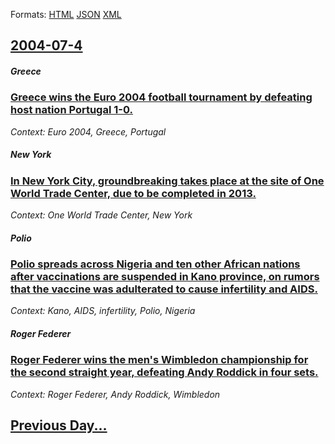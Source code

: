 
Formats: [HTML](2004/07/4/index.html)  [JSON](2004/07/4/index.json)  [XML](2004/07/4/index.xml)  

## [2004-07-4](/news/2004/07/4/index.md)

##### Greece
### [ Greece wins the Euro 2004 football tournament by defeating host nation Portugal 1-0. ](/news/2004/07/4/greece-wins-the-euro-2004-football-tournament-by-defeating-host-nation-portugal-1a0.md)
_Context: Euro 2004, Greece, Portugal_

##### New York
### [ In New York City, groundbreaking takes place at the site of One World Trade Center, due to be completed in 2013. ](/news/2004/07/4/in-new-york-city-groundbreaking-takes-place-at-the-site-of-one-world-trade-center-due-to-be-completed-in-2013.md)
_Context: One World Trade Center, New York_

##### Polio
### [ Polio spreads across Nigeria and ten other African nations after vaccinations are suspended in Kano province, on rumors that the vaccine was adulterated to cause infertility and AIDS. ](/news/2004/07/4/polio-spreads-across-nigeria-and-ten-other-african-nations-after-vaccinations-are-suspended-in-kano-province-on-rumors-that-the-vaccine-wa.md)
_Context: Kano, AIDS, infertility, Polio, Nigeria_

##### Roger Federer
### [ Roger Federer wins the men's Wimbledon championship for the second straight year, defeating Andy Roddick in four sets. ](/news/2004/07/4/roger-federer-wins-the-men-s-wimbledon-championship-for-the-second-straight-year-defeating-andy-roddick-in-four-sets.md)
_Context: Roger Federer, Andy Roddick, Wimbledon_

## [Previous Day...](/news/2004/07/3/index.md)

